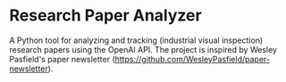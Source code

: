 # Research Paper Analyzer

A Python tool for analyzing and tracking (industrial visual inspection) research papers using the OpenAI API.
The project is inspired by Wesley Pasfield's paper newsletter (https://github.com/WesleyPasfield/paper-newsletter).